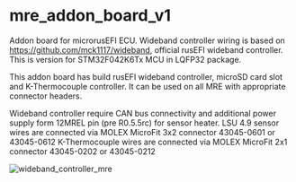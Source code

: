 # mre_addon_board_v1

Addon board for microrusEFI ECU.
Wideband controller wiring is based on https://github.com/mck1117/wideband, official rusEFI wideband controller.
This is version for STM32F042K6Tx MCU in LQFP32 package.

This addon board has build rusEFI wideband controller, microSD card slot and K-Thermocouple controller.
It can be used on all MRE with appropriate connector headers.

Wideband controller require CAN bus connectivity and additional power supply form 12MREL pin (pre R0.5.5rc) for sensor heater.
LSU 4.9 sensor wires are connected via MOLEX MicroFit 3x2 connector 43045-0601 or 43045-0612
K-Thermocouple wires are connected via MOLEX MicroFit 2x1 connector 43045-0202 or 43045-0212

![wideband_controller_mre](https://github.com/JRDMcLAREN/wideband_controller_mre/blob/main/wideband_controller_mre.jpg)
